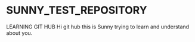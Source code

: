 # SUNNY_TEST_REPOSITORY
 LEARNING GIT HUB
 Hi git hub 
 this is Sunny trying to learn and understand about you. 
